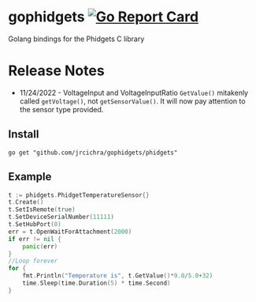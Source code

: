 # gophidgets [![Go Report Card](https://goreportcard.com/badge/github.com/jrcichra/gophidgets)](https://goreportcard.com/report/github.com/jrcichra/gophidgets)

Golang bindings for the Phidgets C library

# Release Notes

- 11/24/2022 - VoltageInput and VoltageInputRatio `GetValue()` mitakenly called `getVoltage()`, not `getSensorValue()`. It will now pay attention to the sensor type provided.

## Install

`go get "github.com/jrcichra/gophidgets/phidgets"`

## Example

```go
t := phidgets.PhidgetTemperatureSensor{}
t.Create()
t.SetIsRemote(true)
t.SetDeviceSerialNumber(11111)
t.SetHubPort(0)
err = t.OpenWaitForAttachment(2000)
if err != nil {
    panic(err)
}
//Loop forever
for {
    fmt.Println("Temperature is", t.GetValue()*9.0/5.0+32)
    time.Sleep(time.Duration(5) * time.Second)
}
```
